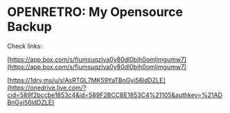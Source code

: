 OPENRETRO: My Opensource Backup
===============================

Check links:

[https://app.box.com/s/fiumsuqzlva0y80dl0bih0omljmgumw7](https://app.box.com/s/fiumsuqzlva0y80dl0bih0omljmgumw7)
 
[https://1drv.ms/u/s!AsRTGL7MK59YaTBnGyi56ldDZLE](https://onedrive.live.com/?cid=589f2bccbe1853c4&id=589F2BCCBE1853C4%21105&authkey=%21ADBnGyi56ldDZLE) 
